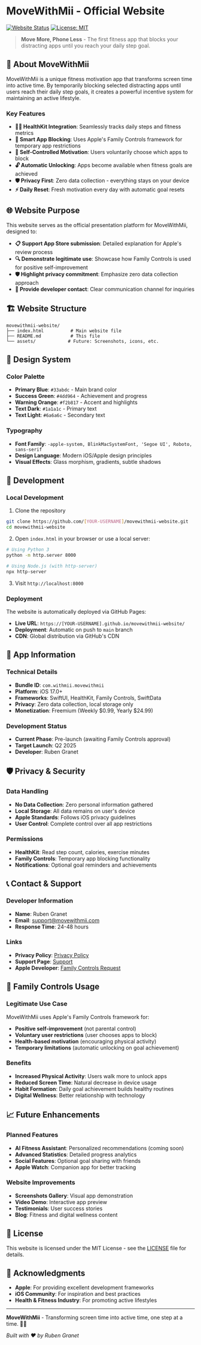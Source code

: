 # MoveWithMii - Official Website

[![Website Status](https://img.shields.io/website?url=https%3A//rubengranet.github.io/movewithmii-website)](https://rubengranet.github.io/movewithmii-website)
[![License: MIT](https://img.shields.io/badge/License-MIT-blue.svg)](https://opensource.org/licenses/MIT)

> **Move More, Phone Less** - The first fitness app that blocks your distracting apps until you reach your daily step goal.

## 🎯 About MoveWithMii

MoveWithMii is a unique fitness motivation app that transforms screen time into active time. By temporarily blocking selected distracting apps until users reach their daily step goals, it creates a powerful incentive system for maintaining an active lifestyle.

### Key Features
- **🏃‍♂️ HealthKit Integration**: Seamlessly tracks daily steps and fitness metrics
- **📱 Smart App Blocking**: Uses Apple's Family Controls framework for temporary app restrictions
- **🎯 Self-Controlled Motivation**: Users voluntarily choose which apps to block
- **🔓 Automatic Unlocking**: Apps become available when fitness goals are achieved
- **🛡️ Privacy First**: Zero data collection - everything stays on your device
- **⚡ Daily Reset**: Fresh motivation every day with automatic goal resets

## 🌐 Website Purpose

This website serves as the official presentation platform for MoveWithMii, designed to:

- **📋 Support App Store submission**: Detailed explanation for Apple's review process
- **🔍 Demonstrate legitimate use**: Showcase how Family Controls is used for positive self-improvement
- **🛡️ Highlight privacy commitment**: Emphasize zero data collection approach
- **👥 Provide developer contact**: Clear communication channel for inquiries

## 🏗️ Website Structure

```
movewithmii-website/
├── index.html          # Main website file
├── README.md           # This file
└── assets/            # Future: Screenshots, icons, etc.
```

## 🎨 Design System

### Color Palette
- **Primary Blue**: `#33abdc` - Main brand color
- **Success Green**: `#4dd964` - Achievement and progress
- **Warning Orange**: `#f2b817` - Accent and highlights
- **Text Dark**: `#1a1a1c` - Primary text
- **Text Light**: `#6a6a6c` - Secondary text

### Typography
- **Font Family**: `-apple-system, BlinkMacSystemFont, 'Segoe UI', Roboto, sans-serif`
- **Design Language**: Modern iOS/Apple design principles
- **Visual Effects**: Glass morphism, gradients, subtle shadows

## 🚀 Development

### Local Development
1. Clone the repository
```bash
git clone https://github.com/[YOUR-USERNAME]/movewithmii-website.git
cd movewithmii-website
```

2. Open `index.html` in your browser or use a local server:
```bash
# Using Python 3
python -m http.server 8000

# Using Node.js (with http-server)
npx http-server
```

3. Visit `http://localhost:8000`

### Deployment
The website is automatically deployed via GitHub Pages:
- **Live URL**: `https://[YOUR-USERNAME].github.io/movewithmii-website/`
- **Deployment**: Automatic on push to `main` branch
- **CDN**: Global distribution via GitHub's CDN

## 📱 App Information

### Technical Details
- **Bundle ID**: `com.withmii.movewithmii`
- **Platform**: iOS 17.0+
- **Frameworks**: SwiftUI, HealthKit, Family Controls, SwiftData
- **Privacy**: Zero data collection, local storage only
- **Monetization**: Freemium (Weekly $0.99, Yearly $24.99)

### Development Status
- **Current Phase**: Pre-launch (awaiting Family Controls approval)
- **Target Launch**: Q2 2025
- **Developer**: Ruben Granet

## 🛡️ Privacy & Security

### Data Handling
- **No Data Collection**: Zero personal information gathered
- **Local Storage**: All data remains on user's device
- **Apple Standards**: Follows iOS privacy guidelines
- **User Control**: Complete control over all app restrictions

### Permissions
- **HealthKit**: Read step count, calories, exercise minutes
- **Family Controls**: Temporary app blocking functionality
- **Notifications**: Optional goal reminders and achievements

## 📞 Contact & Support

### Developer Information
- **Name**: Ruben Granet
- **Email**: support@movewithmii.com
- **Response Time**: 24-48 hours

### Links
- **Privacy Policy**: [Privacy Policy](https://[YOUR-USERNAME].github.io/movewithmii-privacy/)
- **Support Page**: [Support](https://[YOUR-USERNAME].github.io/movewithmii-privacy/support.html)
- **Apple Developer**: [Family Controls Request](https://developer.apple.com/contact/request/family-controls-distribution)

## 🎯 Family Controls Usage

### Legitimate Use Case
MoveWithMii uses Apple's Family Controls framework for:
- **Positive self-improvement** (not parental control)
- **Voluntary user restrictions** (user chooses apps to block)
- **Health-based motivation** (encouraging physical activity)
- **Temporary limitations** (automatic unlocking on goal achievement)

### Benefits
- **Increased Physical Activity**: Users walk more to unlock apps
- **Reduced Screen Time**: Natural decrease in device usage
- **Habit Formation**: Daily goal achievement builds healthy routines
- **Digital Wellness**: Better relationship with technology

## 📈 Future Enhancements

### Planned Features
- **AI Fitness Assistant**: Personalized recommendations (coming soon)
- **Advanced Statistics**: Detailed progress analytics
- **Social Features**: Optional goal sharing with friends
- **Apple Watch**: Companion app for better tracking

### Website Improvements
- **Screenshots Gallery**: Visual app demonstration
- **Video Demo**: Interactive app preview
- **Testimonials**: User success stories
- **Blog**: Fitness and digital wellness content

## 📄 License

This website is licensed under the MIT License - see the [LICENSE](LICENSE) file for details.

## 🙏 Acknowledgments

- **Apple**: For providing excellent development frameworks
- **iOS Community**: For inspiration and best practices
- **Health & Fitness Industry**: For promoting active lifestyles

---

**MoveWithMii** - Transforming screen time into active time, one step at a time. 🚶‍♂️

*Built with ❤️ by Ruben Granet*
